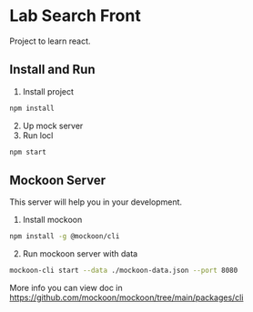 # Lab Search Front

Project to learn react.

## Install and Run

1. Install project
```bash
npm install
```
2. Up mock server
3. Run locl
```bash
npm start
```

## Mockoon Server
This server will help you in your development.

1. Install mockoon
```bash
npm install -g @mockoon/cli
```
2. Run mockoon server with data
```bash
mockoon-cli start --data ./mockoon-data.json --port 8080
```

More info you can view doc in https://github.com/mockoon/mockoon/tree/main/packages/cli
